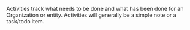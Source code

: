 Activities track what needs to be done and what has been done
for an Organization or entity. Activities will generally be a simple note
or a task/todo item. 
